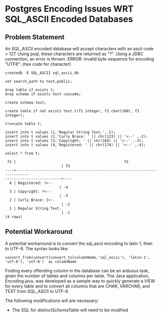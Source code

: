 # Postgres Encoding Issues WRT SQL_ASCII Encoded Databases

## Problem Statement
An SQL_ASCII encoded database will accept characters with an ascii code > 127.  Using psql, these characters are returned as "?".  Using a JDBC connection, an error is thrown.  ERROR: invalid byte sequence for encoding "UTF8": (hex code for character)

```
createdb -E SQL_ASCII sql_ascii_db

set search_path to test,public;

drop table if exists t;
drop schema if exists test cascade;

create schema test;

create table if not exists test.t(f1 integer, f2 char(100), f3 integer);

truncate table t;

insert into t values (1,'Regular String Text.',-1);
insert into t values (2,'Curly Brace: ' || chr(123) || '<--' ,-2);
insert into t values (3,'Copyright: ' || chr(169) || '<--' ,-3);
insert into t values (4,'Registered: ' || chr(174) || '<--' ,-4);

select * from t;

 f1 |                                                  f2                        
                          | f3 
----+----------------------------------------------------------------------------
--------------------------+----
  4 | Registered: ?<--                                                            
                         | -4
  3 | Copyright: ?<--                                                             
                         | -3
  2 | Curly Brace: {<--                                                          
                          | -2
  1 | Regular String Text.                                                       
                          | -1
(4 rows)

```
## Potential Workaround
A potential workaround is to convert the sql_ascii encoding to latin-1, then to UTF-8.  The syntax looks like:
```
convert_from(convert(convert_to(columnName,'sql_ascii'), 'latin-1', 'utf-8'), 'utf-8')  as columnName
```

Finding every offending column in the database can be an arduous task, given the number of tables and columns per table.  The Java application, Encoding.java, was developed as a sample way to quickly generate a VIEW for every table and to convert all columns that are CHAR, VARCHAR, and TEXT from SQL_ASCII to UTF-8.

The following modifications will are necessary:
- The SQL for *distinctSchemaTable* will need to be modified 
